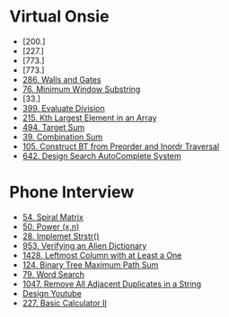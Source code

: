 # Virtual Onsie
- [200.]
- [227.]
- [773.]
- [773.]
- [286. Walls and Gates](https://github.com/weltond/DataStructure/blob/master/LeetCode/BFS/286-walls-and-gates.md)
- [76. Minimum Window Substring](https://github.com/weltond/DataStructure/blob/master/LeetCode/string/76-Minimum-Window-Substring.md)
- [33.]
- [399. Evaluate Division](https://github.com/weltond/DataStructure/blob/master/LeetCode/unionfind/399-Evaluate-Division.md)
- [215. Kth Largest Element in an Array](https://github.com/weltond/DataStructure/blob/master/LeetCode/heap/215-Kth-Largest-Element-In-Array.md)
- [494. Target Sum](https://github.com/weltond/DataStructure/blob/master/LeetCode/dp/494-target-sum.md)
- [39. Combination Sum](https://github.com/weltond/DataStructure/blob/master/LeetCode/backtracking/39-Combination-Sum.md)
- [105. Construct BT from Preorder and Inordr Traversal](https://github.com/weltond/DataStructure/blob/master/LeetCode/tree/Lc105ConstructBTfromPreAndInorder.java)
- [642. Design Search AutoComplete System](https://github.com/weltond/DataStructure/blob/master/LeetCode/trie/642-design-search-autocomplete-system.md)
# Phone Interview
- [54. Spiral Matrix](https://github.com/weltond/DataStructure/blob/master/LeetCode/array/54-Spiral-Matrix.md)
- [50. Power (x,n)](https://github.com/weltond/DataStructure/blob/master/LeetCode/search/binarysearch/Pow.java)
- [28. Implemet Strstr()](https://github.com/weltond/DataStructure/blob/master/LeetCode/string/Lc28ImplementStrStr.java)
- [953. Verifying an Alien Dictionary](https://github.com/weltond/DataStructure/blob/master/LeetCode/hashmap/953-Verifying-an-Alien-Dictionary.md)
- [1428. Leftmost Column with at Least a One]()
- [124. Binary Tree Maximum Path Sum](https://github.com/weltond/DataStructure/blob/master/LeetCode/tree/Lc124BinaryTreeMaxPathSum.java)
- [79. Word Search](https://github.com/weltond/DataStructure/blob/master/LeetCode/backtracking/Lc79WordSearch.java)
- [1047. Remove All Adjacent Duplicates in a String]()
- [Design Youtube]()
- [227. Basic Calculator II]()
